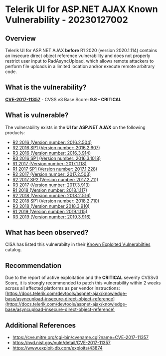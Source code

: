 # Telerik UI for ASP.NET AJAX Known Vulnerability - 20230127002

## Overview

Telerik UI for ASP.NET AJAX **before** R1 2020 (version 2020.1.114) contains an insecure direct object reference vulnerability and does not properly restrict user input to RadAsyncUpload, which allows remote attackers to perform file uploads in a limited location and/or execute remote arbitrary code.

## What is the vulnerability?

[**CVE-2017-11357**](https://cve.mitre.org/cgi-bin/cvename.cgi?name=CVE-2017-11357) - CVSS v3 Base Score: **9.8 - CRITICAL**

## What is vulnerable?

The vulnerability exists in the **UI for ASP.NET AJAX** on the following products:

- [R2 2016 (Version number: 2016.2.504)](https://www.telerik.com/forums/known-issues-and-important-changes#z-EbT4G88EOo2tvvZP23VA)
- [R2 2016 SP1 (Version number: 2016.2.607)](https://www.telerik.com/forums/known-issues-and-important-changes#4F0qmfGrwEOtBmS-bcw4bw)
- [R3 2016 (Version number: 2016.3.914)](https://www.telerik.com/forums/known-issues-and-important-changes#jTLMsKZk6keY9eQ6PBLg2w)
- [R3 2016 SP1 (Version number: 2016.3.1018)](https://www.telerik.com/forums/known-issues-and-important-changes#4pf17iviE02q4LSCyey1Gw)
- [R1 2017 (Version number: 2017.1.118)](https://www.telerik.com/forums/known-issues-and-important-changes#GQBgODtL3EeNY-oLg5qt0g)
- [R1 2017 SP1 (Version number: 2017.1.228)](https://www.telerik.com/forums/known-issues-and-important-changes#LysAHftOpUqAnTbhaQkNAw)
- [R2 2017 (Version number: 2017.2.503)](https://www.telerik.com/forums/known-issues-and-important-changes#kt2tzOsZE06VquNAf-25wQ)
- [R2 2017 SP2 (Version number: 2017.2.711)](https://www.telerik.com/forums/known-issues-and-important-changes#Ps1ie8FP5keayZINLUthDw)
- [R3 2017 (Version number: 2017.3.913)](https://www.telerik.com/forums/known-issues-and-important-changes#15HXVzeU50y7kaW_m-mCyw)
- [R1 2018 (Version number: 2018.1.117)](https://www.telerik.com/forums/known-issues-and-important-changes#d2elqVoYo0CYoWccadqHCw)
- [R2 2018 (Version number: 2018.2.516)](https://www.telerik.com/forums/known-issues-and-important-changes#KKI7NGE4P0K-jwQGL525dA)
- [R2 2018 SP1 (Version number: 2018.2.710)](https://www.telerik.com/forums/known-issues-and-important-changes#gDubpuLex0i1EeFOgoSbyQ)
- [R3 2018 (Version number 2018.3.910)](https://www.telerik.com/forums/known-issues-and-important-changes#-I_LSeSYvEq0fx8u-D1Z5Q)
- [R1 2019 (Version number: 2019.1.115)](https://www.telerik.com/forums/known-issues-and-important-changes#Xrl0FgPrQkent9x6ZSCLHA)
- [R3 2019 (Version number: 2019.3.916)](https://www.telerik.com/forums/known-issues-and-important-changes#EZSx7aJHSEmglrfPWmC7uw)

## What has been observed?

CISA has listed this vulnerabilty in their [Known Exploited Vulnerabilties](https://www.cisa.gov/known-exploited-vulnerabilities-catalog) catalog.

## Recommendation

Due to the report of active exploitation and the **CRITICAL** severity CVSSv3 Score, it is strongly recommended to patch this vulnerability within 2 weeks across all affected platforms as per vendor instructions: [https://docs.telerik.com/devtools/aspnet-ajax/knowledge-base/asyncupload-insecure-direct-object-reference](https://docs.telerik.com/devtools/aspnet-ajax/knowledge-base/asyncupload-insecure-direct-object-reference)

## Additional References

- <https://cve.mitre.org/cgi-bin/cvename.cgi?name=CVE-2017-11357>
- <https://nvd.nist.gov/vuln/detail/CVE-2017-11357>
- <https://www.exploit-db.com/exploits/43874>
